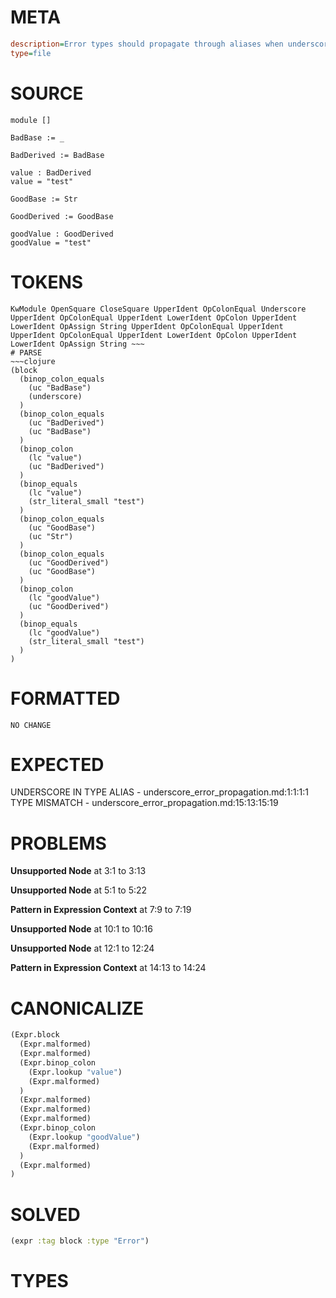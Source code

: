 # META
~~~ini
description=Error types should propagate through aliases when underscores are used
type=file
~~~
# SOURCE
~~~roc
module []

BadBase := _

BadDerived := BadBase

value : BadDerived
value = "test"

GoodBase := Str

GoodDerived := GoodBase

goodValue : GoodDerived
goodValue = "test"
~~~
# TOKENS
~~~text
KwModule OpenSquare CloseSquare UpperIdent OpColonEqual Underscore UpperIdent OpColonEqual UpperIdent LowerIdent OpColon UpperIdent LowerIdent OpAssign String UpperIdent OpColonEqual UpperIdent UpperIdent OpColonEqual UpperIdent LowerIdent OpColon UpperIdent LowerIdent OpAssign String ~~~
# PARSE
~~~clojure
(block
  (binop_colon_equals
    (uc "BadBase")
    (underscore)
  )
  (binop_colon_equals
    (uc "BadDerived")
    (uc "BadBase")
  )
  (binop_colon
    (lc "value")
    (uc "BadDerived")
  )
  (binop_equals
    (lc "value")
    (str_literal_small "test")
  )
  (binop_colon_equals
    (uc "GoodBase")
    (uc "Str")
  )
  (binop_colon_equals
    (uc "GoodDerived")
    (uc "GoodBase")
  )
  (binop_colon
    (lc "goodValue")
    (uc "GoodDerived")
  )
  (binop_equals
    (lc "goodValue")
    (str_literal_small "test")
  )
)
~~~
# FORMATTED
~~~roc
NO CHANGE
~~~
# EXPECTED
UNDERSCORE IN TYPE ALIAS - underscore_error_propagation.md:1:1:1:1
TYPE MISMATCH - underscore_error_propagation.md:15:13:15:19
# PROBLEMS
**Unsupported Node**
at 3:1 to 3:13

**Unsupported Node**
at 5:1 to 5:22

**Pattern in Expression Context**
at 7:9 to 7:19

**Unsupported Node**
at 10:1 to 10:16

**Unsupported Node**
at 12:1 to 12:24

**Pattern in Expression Context**
at 14:13 to 14:24

# CANONICALIZE
~~~clojure
(Expr.block
  (Expr.malformed)
  (Expr.malformed)
  (Expr.binop_colon
    (Expr.lookup "value")
    (Expr.malformed)
  )
  (Expr.malformed)
  (Expr.malformed)
  (Expr.malformed)
  (Expr.binop_colon
    (Expr.lookup "goodValue")
    (Expr.malformed)
  )
  (Expr.malformed)
)
~~~
# SOLVED
~~~clojure
(expr :tag block :type "Error")
~~~
# TYPES
~~~roc
~~~
